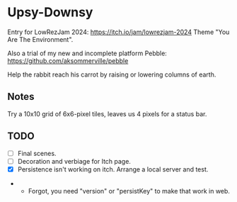 # Upsy-Downsy

Entry for LowRezJam 2024: https://itch.io/jam/lowrezjam-2024
Theme "You Are The Environment".

Also a trial of my new and incomplete platform Pebble: https://github.com/aksommerville/pebble

Help the rabbit reach his carrot by raising or lowering columns of earth.

## Notes

Try a 10x10 grid of 6x6-pixel tiles, leaves us 4 pixels for a status bar.

## TODO

- [ ] Final scenes.
- [ ] Decoration and verbiage for Itch page.
- [x] Persistence isn't working on itch. Arrange a local server and test.
- - Forgot, you need "version" or "persistKey" to make that work in web.
